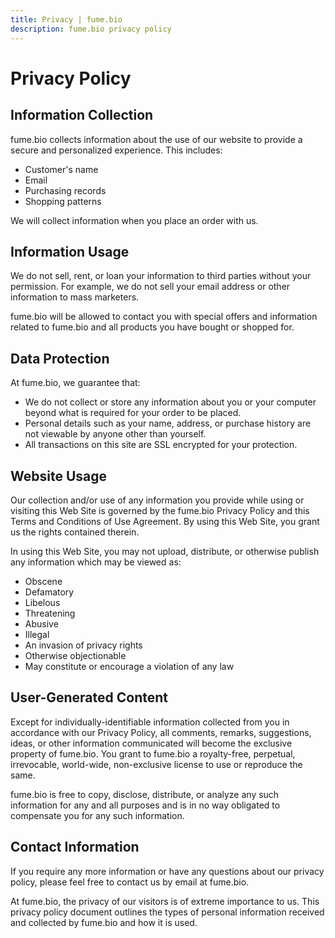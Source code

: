 ```yaml
---
title: Privacy | fume.bio
description: fume.bio privacy policy
---
```


# Privacy Policy

## Information Collection

fume.bio collects information about the use of our website to provide a secure and personalized experience. This includes:

- Customer's name
- Email
- Purchasing records
- Shopping patterns

We will collect information when you place an order with us.

## Information Usage

We do not sell, rent, or loan your information to third parties without your permission. For example, we do not sell your email address or other information to mass marketers.

fume.bio will be allowed to contact you with special offers and information related to fume.bio and all products you have bought or shopped for.

## Data Protection

At fume.bio, we guarantee that:

- We do not collect or store any information about you or your computer beyond what is required for your order to be placed.
- Personal details such as your name, address, or purchase history are not viewable by anyone other than yourself.
- All transactions on this site are SSL encrypted for your protection.

## Website Usage

Our collection and/or use of any information you provide while using or visiting this Web Site is governed by the fume.bio Privacy Policy and this Terms and Conditions of Use Agreement. By using this Web Site, you grant us the rights contained therein.

In using this Web Site, you may not upload, distribute, or otherwise publish any information which may be viewed as:

- Obscene
- Defamatory
- Libelous
- Threatening
- Abusive
- Illegal
- An invasion of privacy rights
- Otherwise objectionable
- May constitute or encourage a violation of any law

## User-Generated Content

Except for individually-identifiable information collected from you in accordance with our Privacy Policy, all comments, remarks, suggestions, ideas, or other information communicated will become the exclusive property of fume.bio. You grant to fume.bio a royalty-free, perpetual, irrevocable, world-wide, non-exclusive license to use or reproduce the same.

fume.bio is free to copy, disclose, distribute, or analyze any such information for any and all purposes and is in no way obligated to compensate you for any such information.

## Contact Information

If you require any more information or have any questions about our privacy policy, please feel free to contact us by email at fume.bio.

At fume.bio, the privacy of our visitors is of extreme importance to us. This privacy policy document outlines the types of personal information received and collected by fume.bio and how it is used.
